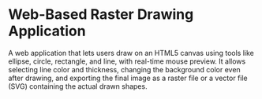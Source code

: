 # Web-Based Raster Drawing Application

A web application that lets users draw on an HTML5 canvas using tools like ellipse, circle, rectangle, and line, with real-time mouse preview. It allows selecting line color and thickness, changing the background color even after drawing, and exporting the final image as a raster file or a vector file (SVG) containing the actual drawn shapes.
